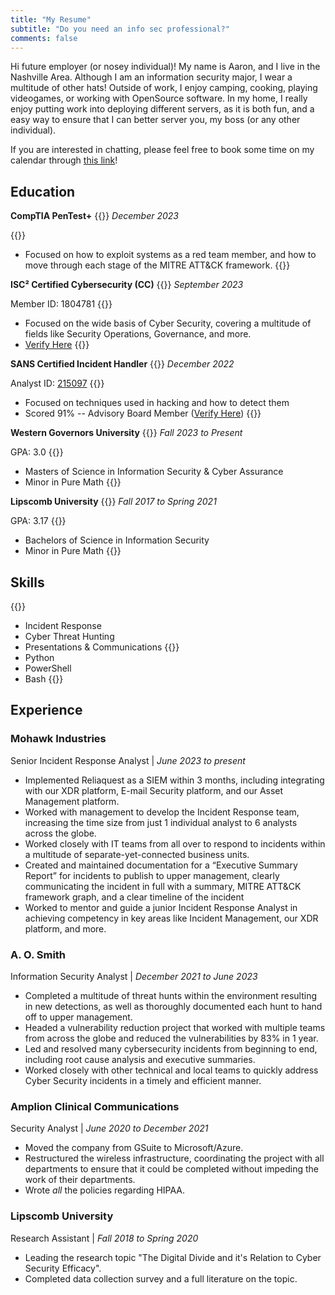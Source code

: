 ```yaml
---
title: "My Resume"
subtitle: "Do you need an info sec professional?"
comments: false
---
```


Hi future employer (or nosey individual)! My name is Aaron, and I live in the Nashville Area. Although I am an information security major, I wear a multitude of other hats! Outside of work, I enjoy camping, cooking, playing videogames, or working with OpenSource software. In my home, I really enjoy putting work into deploying different servers, as it is both fun, and a easy way to ensure that I can better server you, my boss (or any other individual).

If you are interested in chatting, please feel free to book some time on my calendar through [this link](https://www.calendar.com/aarons-workspace/)!


## Education

**CompTIA PenTest+**
{{<columns>}}
*December 2023*

{{<column>}}
- Focused on how to exploit systems as a red team member, and how to move through each stage of the MITRE ATT&CK framework.
{{<endcolumns>}}

**ISC² Certified Cybersecurity (CC)**
{{<columns>}}
*September 2023*

Member ID: 1804781
{{<column>}}
- Focused on the wide basis of Cyber Security, covering a multitude of fields like Security Operations, Governance, and more.
- [Verify Here](https://www.credly.com/badges/17b90c3b-b3e6-4a49-812a-9aeecf609fe2/public_url)
{{<endcolumns>}}


**SANS Certified Incident Handler**
{{<columns>}}
*December 2022*

Analyst ID: [215097](https://www.giac.org/certified-professional/Aaron-Thompson/215097)
{{<column>}}
- Focused on techniques used in hacking and how to detect them
- Scored 91% -- Advisory Board Member ([Verify Here](https://www.credly.com/earner/earned/badge/0326d9ab-6aa1-45e1-96a6-7adac1076728))
{{<endcolumns>}}

**Western Governors University**
{{<columns>}}
*Fall 2023 to Present*

GPA: 3.0
{{<column>}}
- Masters of Science in Information Security & Cyber Assurance
- Minor in Pure Math
{{<endcolumns>}}


**Lipscomb University**
{{<columns>}}
*Fall 2017 to Spring 2021*

GPA: 3.17
{{<column>}}
- Bachelors of Science in Information Security
- Minor in Pure Math
{{<endcolumns>}}

## Skills
{{<columns>}}
- Incident Response
- Cyber Threat Hunting
- Presentations & Communications
{{<column>}}
- Python
- PowerShell
- Bash
{{<endcolumns>}}

## Experience

### Mohawk Industries

Senior Incident Response Analyst | *June 2023 to present*
- Implemented Reliaquest as a SIEM within 3 months, including integrating with our XDR platform, E-mail Security platform, and our Asset Management platform.
- Worked with management to develop the Incident Response team, increasing the time size from just 1 individual analyst to 6 analysts across the globe.
- Worked closely with IT teams from all over to respond to incidents within a multitude of separate-yet-connected business units.
- Created and maintained documentation for a “Executive Summary Report” for incidents to publish to upper management, clearly communicating the incident in full with a summary, MITRE ATT&CK framework graph, and a clear timeline of the incident
- Worked to mentor and guide a junior Incident Response Analyst in achieving competency in key areas like Incident Management, our XDR platform, and more.


### A. O. Smith

Information Security Analyst | *December 2021 to June 2023*
- Completed a multitude of threat hunts within the environment resulting in new detections, as well as thoroughly documented each hunt to hand off to upper management.
- Headed a vulnerability reduction project that worked with multiple teams from across the globe and reduced the vulnerabilities by 83% in 1 year.
- Led and resolved many cybersecurity incidents from beginning to end, including root cause analysis and executive summaries.
- Worked closely with other technical and local teams to quickly address Cyber Security incidents in a timely and efficient manner.


### Amplion Clinical Communications
Security Analyst | *June 2020 to December 2021*
- Moved the company from GSuite to Microsoft/Azure.
- Restructured the wireless infrastructure, coordinating the project with all departments to ensure that it could be completed without impeding the work of their departments.
- Wrote *all* the policies regarding HIPAA.

### Lipscomb University
Research Assistant | *Fall 2018 to Spring 2020*
- Leading the research topic "The Digital Divide and it's Relation to Cyber Security Efficacy".
- Completed data collection survey and a full literature on the topic.